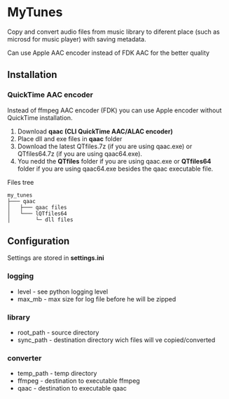 # MyTunes

Copy and convert audio files from music library to diferent place (such as microsd for music player) with saving metadata.

Can use Apple AAC encoder instead of FDK AAC for the better quality



## Installation

### QuickTime AAC encoder

Instead of ffmpeg AAC encoder (FDK) you can use Apple encoder without QuickTime installation.

1. Download **qaac (CLI QuickTime AAC/ALAC encoder)**
2. Place dll and exe files in **qaac** folder
3. Download the latest QTfiles.7z (if you are using qaac.exe) or QTfiles64.7z (if you are using qaac64.exe).
4. You nedd the **QTfiles** folder if you are using qaac.exe or **QTfiles64** folder if you are using qaac64.exe besides 
the qaac executable file.

Files tree
```
my_tunes
├─── qaac
│   ├─── qaac files
│   └─── lQTfiles64
│        └─ dll files
```

## Configuration
Settings are stored in **settings.ini**

### logging
- level - see python logging level
- max_mb - max size for log file before he will be zipped

### library
- root_path - source directory
- sync_path - destination directory wich files will ve copied/converted


### converter
- temp_path - temp directory
- ffmpeg - destination to executable ffmpeg
- qaac - destination to executable qaac
